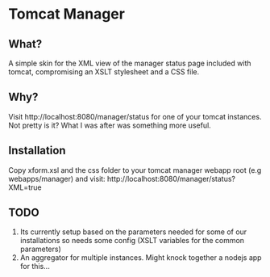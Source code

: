 Tomcat Manager
==============

What?
-----

A simple skin for the XML view of the manager status page included with tomcat, compromising an XSLT stylesheet and a CSS file.

Why?
----

Visit http://localhost:8080/manager/status for one of your tomcat instances. Not pretty is it? What I was after was something more useful.

Installation
------------
Copy xform.xsl and the css folder to your tomcat manager webapp root (e.g webapps/manager) and visit:
http://localhost:8080/manager/status?XML=true

TODO
----

1. Its currently setup based on the parameters needed for some of our installations so needs some config (XSLT variables for the common parameters)
2. An aggregator for multiple instances. Might knock together a nodejs app for this...





